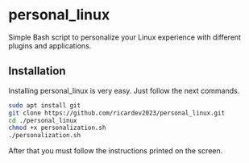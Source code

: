 # personal_linux
Simple Bash script to personalize your Linux experience with different plugins and applications.

## Installation

Installing personal_linux is very easy. Just follow the next commands.

```bash
sudo apt install git
git clone https://github.com/ricardev2023/personal_linux.git
cd ./personal_linux
chmod +x personalization.sh
./personalization.sh
```

After that you must follow the instructions printed on the screen.